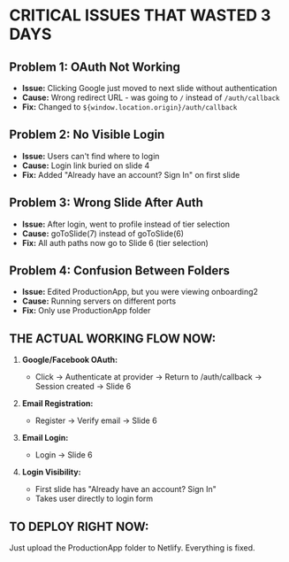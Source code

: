 # CRITICAL ISSUES THAT WASTED 3 DAYS

## Problem 1: OAuth Not Working
- **Issue:** Clicking Google just moved to next slide without authentication
- **Cause:** Wrong redirect URL - was going to `/` instead of `/auth/callback`
- **Fix:** Changed to `${window.location.origin}/auth/callback`

## Problem 2: No Visible Login
- **Issue:** Users can't find where to login
- **Cause:** Login link buried on slide 4
- **Fix:** Added "Already have an account? Sign In" on first slide

## Problem 3: Wrong Slide After Auth
- **Issue:** After login, went to profile instead of tier selection
- **Cause:** goToSlide(7) instead of goToSlide(6)
- **Fix:** All auth paths now go to Slide 6 (tier selection)

## Problem 4: Confusion Between Folders
- **Issue:** Edited ProductionApp, but you were viewing onboarding2
- **Cause:** Running servers on different ports
- **Fix:** Only use ProductionApp folder

## THE ACTUAL WORKING FLOW NOW:

1. **Google/Facebook OAuth:**
   - Click → Authenticate at provider → Return to /auth/callback → Session created → Slide 6

2. **Email Registration:**
   - Register → Verify email → Slide 6

3. **Email Login:**
   - Login → Slide 6

4. **Login Visibility:**
   - First slide has "Already have an account? Sign In"
   - Takes user directly to login form

## TO DEPLOY RIGHT NOW:

Just upload the ProductionApp folder to Netlify. Everything is fixed.